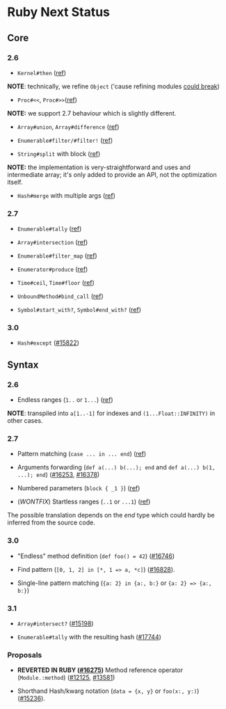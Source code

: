 # Ruby Next Status

## Core

### 2.6

- `Kernel#then` ([ref](https://rubyreferences.github.io/rubychanges/2.6.html#then-as-an-alias-for-yield_self))

**NOTE**: technically, we refine `Object` ('cause refining modules [could break](https://bugs.ruby-lang.org/issues/13446))

- `Proc#<<`, `Proc#>>`([ref](https://rubyreferences.github.io/rubychanges/2.6.html#proc-composition))

**NOTE:** we support 2.7 behaviour which is slightly different.

- `Array#union`, `Array#difference` ([ref](https://rubyreferences.github.io/rubychanges/2.6.html#arrayunion-and-arraydifference))

- `Enumerable#filter/#filter!` ([ref](https://rubyreferences.github.io/rubychanges/2.6.html#hashmerge-with-multiple-arguments))

- `String#split` with block ([ref](https://rubyreferences.github.io/rubychanges/2.6.html#stringsplit-with-block))

**NOTE:** the implementation is very-straightforward and uses and intermediate array; it's only added to provide an API, not the optimization itself.

- `Hash#merge` with multiple args ([ref](https://rubyreferences.github.io/rubychanges/2.6.html#hashmerge-with-multiple-arguments))

### 2.7

- `Enumerable#tally` ([ref](https://rubyreferences.github.io/rubychanges/2.7.html#enumerabletally))

- `Array#intersection` ([ref](https://rubyreferences.github.io/rubychanges/2.7.html#arrayintersection))

- `Enumerable#filter_map` ([ref](https://rubyreferences.github.io/rubychanges/2.7.html#enumerablefilter_map))

- `Enumerator#produce` ([ref](https://rubyreferences.github.io/rubychanges/2.7.html#enumeratorproduce))

- `Time#ceil`, `Time#floor` ([ref](https://rubyreferences.github.io/rubychanges/2.7.html#floor-and-ceil))

- `UnboundMethod#bind_call` ([ref](https://rubyreferences.github.io/rubychanges/2.7.html#unboundmethodbind_call))

- `Symbol#start_with?`, `Symbol#end_with?` ([ref](https://rubyreferences.github.io/rubychanges/2.7.html#symbolstart_with-and-end_with))

### 3.0

- `Hash#except` ([#15822](https://bugs.ruby-lang.org/issues/15822))

## Syntax

### 2.6

- Endless ranges (`1..` or `1...`) ([ref](https://rubyreferences.github.io/rubychanges/2.6.html#endless-range-1))

**NOTE**: transpiled into `a[1..-1]` for indexes and `(1...Float::INFINITY)` in other cases.

### 2.7

- Pattern matching (`case ... in ... end`) ([ref](https://rubyreferences.github.io/rubychanges/2.7.html#pattern-matching))

- Arguments forwarding (`def a(...) b(...); end` and `def a(...) b(1, ...); end`) ([#16253](https://bugs.ruby-lang.org/issues/16253), [#16378](https://bugs.ruby-lang.org/issues/16378))

- Numbered parameters (`block { _1 }`) ([ref](https://rubyreferences.github.io/rubychanges/2.7.html#numbered-block-parameters))

- (_WONTFIX_) Startless ranges (`..1` or `...1`) ([ref](https://rubyreferences.github.io/rubychanges/2.7.html#beginless-range))

The possible translation depends on the _end_ type which could hardly be inferred from the source code.

### 3.0

- "Endless" method definition (`def foo() = 42`) ([#16746](https://bugs.ruby-lang.org/issues/16746))

- Find pattern (`[0, 1, 2] in [*, 1 => a, *c]`) ([#16828](https://bugs.ruby-lang.org/issues/16828)).

- Single-line pattern matching (`{a: 2} in {a:, b:}` or `{a: 2} => {a:, b:}`)

### 3.1

- `Array#intersect?` ([#15198](https://bugs.ruby-lang.org/issues/15198))

- `Enumerable#tally` with the resulting hash ([#17744](https://bugs.ruby-lang.org/issues/17744))

### Proposals

- **REVERTED IN RUBY ([#16275](https://bugs.ruby-lang.org/issues/16275))** Method reference operator (`Module.:method`) ([#12125](https://bugs.ruby-lang.org/issues/12125), [#13581](https://bugs.ruby-lang.org/issues/13581))

- Shorthand Hash/kwarg notation (`data = {x, y}` or `foo(x:, y:)`) ([#15236](https://bugs.ruby-lang.org/issues/15236)).

